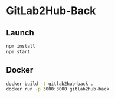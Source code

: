 # GitLab2Hub-Back

## Launch

```bash
npm install
npm start
```

## Docker

```bash
docker build -t gitlab2hub-back .
docker run -p 3000:3000 gitlab2hub-back
```
